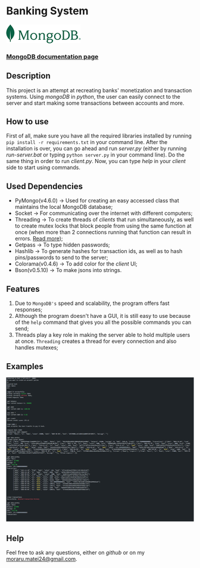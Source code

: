 # Banking System
![mongoDB_icon](assets/mongoDB2.png)
### [MongoDB documentation page](https://www.mongodb.com/docs/)
## Description
This project is an attempt at recreating banks' monetization and transaction systems. Using *mongoDB* in *python*, the user can easily connect to the server and start making some transactions between accounts and more.

## How to use
First of all, make sure you have all the required libraries installed by running `pip install -r requirements.txt` in your command line.
After the installation is over, you can go ahead and run *server.py* (either by running *run-server.bat* or typing `python server.py` in your command line). Do the same thing in order to run *client.py*. Now, you can type *help* in your *client* side to start using commands.

## Used Dependencies
- PyMongo(v4.6.0) -> Used for creating an easy accessed class that maintains the local MongoDB database;
- Socket -> For communicating over the internet with different computers;
- Threading -> To create threads of *clients* that run simultaneously, as well to create mutex locks that block people from using the same function at once (when more than 2 connections running that function can result in errors. [Read more](https://stackoverflow.com/questions/34524/what-is-a-mutex));
- Getpass -> To type hidden passwords;
- Hashlib -> To generate hashes for transaction ids, as well as to hash pins/passwords to send to the server;
- Colorama(v0.4.6) -> To add color for the *client* UI;
- Bson(v0.5.10) -> To make jsons into strings.


## Features
1. Due to `MongoDB's` speed and scalability, the program offers fast responses;
2. Although the program doesn't have a GUI, it is still easy to use because of the `help` command that gives you all the possible commands you can send;
3. Threads play a key role in making the server able to hold multiple users at once. `Threading` creates a thread for every connection and also handles mutexes;
## Examples
![example 1](assets/Screenshot_1.png)

## Help
Feel free to ask any questions, either on *github* or on my [moraru.matei24@gmail.com](mailto:moraru.matei24@gmail.com).
